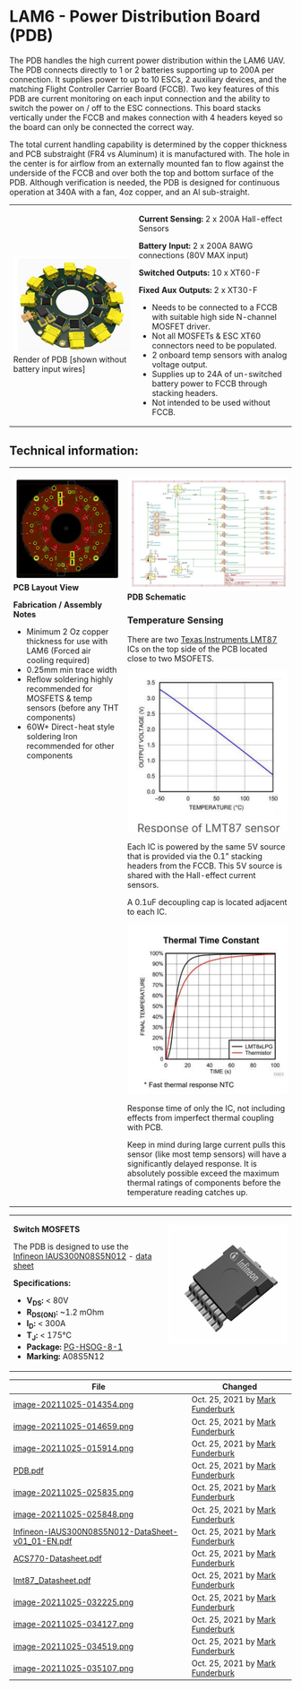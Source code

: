 # LAM6 - Power Distribution Board (PDB)

The PDB handles the high current power distribution within the LAM6 UAV. The PDB connects
directly to 1 or 2 batteries supporting up to 200A per connection. It supplies power to up to 10
ESCs, 2 auxiliary devices, and the matching Flight Controller Carrier Board (FCCB). Two key
features of this PDB are current monitoring on each input connection and the ability to switch
the power on / off to the ESC connections. This board stacks vertically under the FCCB and
makes connection with 4 headers keyed so the board can only be connected the correct way.

The total current handling capability is determined by the copper thickness and PCB substraight (FR4 vs Aluminum) it is manufactured with. The hole in the center is for airflow from an
externally mounted fan to flow against the underside of the FCCB and over both the top and
bottom surface of the PDB. Although verification is needed, the PDB is designed for continuous
operation at 340A with a fan, 4oz copper, and an Al sub-straight.

<table>
<tr>
<td>

![Render of PDB](../images/lam6_power_distribution_board/_page_0_Picture_3.jpeg)  
Render of PDB [shown without battery input wires]

</td>
<td>

**Current Sensing:** 2 x 200A Hall-effect Sensors 

**Battery Input:** 2 x 200A 8AWG connections (80V MAX
input)

**Switched Outputs:** 10 x XT60-F

**Fixed Aux Outputs:** 2 x XT30-F 

  - Needs to be connected to a FCCB with suitable high side N-channel MOSFET driver.  
  - Not all MOSFETs & ESC XT60 connectors need to be populated.  
  - 2 onboard temp sensors with analog voltage output.  
  - Supplies up to 24A of un-switched battery power to FCCB through stacking headers.
  - Not intended to be used without FCCB.

</td>
</tr>
</table>

## Technical information:

<table>
<tr>
<td valign="top">

![PCB Layout View](../images/lam6_power_distribution_board/_page_1_Picture_1.jpeg)  
**PCB Layout View**  

**Fabrication / Assembly Notes**  
- Minimum 2 Oz copper thickness for use with LAM6 (Forced air cooling required)  
- 0.25mm min trace width  
- Reflow soldering highly recommended for MOSFETS & temp sensors (before any THT components)  
- 60W+ Direct-heat style soldering Iron recommended for other components  

</td>
<td valign="top">

![PDB Schematic](../images/lam6_power_distribution_board/_page_1_Figure_3.jpeg)  
**PDB Schematic**  

### Temperature Sensing
There are two [Texas Instruments LMT87](https://www.ti.com/product/LMT87#order-quality) ICs on the top side of the PCB located close to two MSOFETS.

![Temperature IC](../images/lam6_power_distribution_board/_page_1_Figure_12.jpeg)  

Each IC is powered by the same 5V source that is provided via the 0.1” stacking headers from the FCCB. This 5V source is shared with the Hall-effect current sensors. 

A 0.1uF decoupling cap is located adjacent to each IC.  

![Response Time](../images/lam6_power_distribution_board/_page_2_Figure_11.jpeg)  

Response time of only the IC, not including effects from imperfect thermal coupling with PCB. 

Keep in mind during large current pulls this sensor (like most temp sensors) will have a significantly delayed response. It is absolutely possible exceed the maximum thermal ratings of components before the temperature reading catches up.

</td>
</tr>
</table>


<table>
<tr>
<td valign="top">

**Switch MOSFETS**

The PDB is designed to use the [Infineon IAUS300N08S5N012](https://www.digikey.com/en/products/detail/infineon-technologies/IAUS300N08S5N012ATMA1/9816189) - [data sheet](https://aerpaw-uav.atlassian.net/wiki/download/attachments/147062839/Infineon-IAUS300N08S5N012-DataSheet-v01_01-EN.pdf?api=v2)

**Specifications:**
- **V<sub>DS</sub>:** < 80V
- **R<sub>DS(ON)</sub>:** ~1.2 mOhm
- **I<sub>D</sub>:** < 300A
- **T<sub>J</sub>:** < 175°C
- **Package:** [PG-HSOG-8-1](https://www.infineon.com/cms/en/product/packages/PG-HSOG/PG-HSOG-8-1/)
- **Marking:** A08S5N12

</td>
<td valign="top">

![Infineon IAUS300N08S5N012](../images/lam6_power_distribution_board/infineon.jpg)  

</td>
</tr>
</table>



| File                                              | Changed                 |
|---------------------------------------------------|--------------------------|
| [image-20211025-014354.png](https://aerpaw-uav.atlassian.net/wiki/download/attachments/147062839/image-20211025-014354.png?api=v2)                         | Oct. 25, 2021 by [Mark Funderburk](https://aerpaw-uav.atlassian.net/wiki/people/70121:2011c6b7-a87c-4558-b262-6e5195fa047c?ref=confluence) |
| [image-20211025-014659.png](https://aerpaw-uav.atlassian.net/wiki/download/attachments/147062839/image-20211025-014659.png?api=v2)                         | Oct. 25, 2021 by [Mark Funderburk](https://aerpaw-uav.atlassian.net/wiki/people/70121:2011c6b7-a87c-4558-b262-6e5195fa047c?ref=confluence) |
| [image-20211025-015914.png](https://aerpaw-uav.atlassian.net/wiki/download/attachments/147062839/image-20211025-015914.png?api=v2)                         | Oct. 25, 2021 by [Mark Funderburk](https://aerpaw-uav.atlassian.net/wiki/people/70121:2011c6b7-a87c-4558-b262-6e5195fa047c?ref=confluence) |
| [PDB.pdf](https://aerpaw-uav.atlassian.net/wiki/download/attachments/147062839/PDB.pdf?api=v2)                         | Oct. 25, 2021 by [Mark Funderburk](https://aerpaw-uav.atlassian.net/wiki/people/70121:2011c6b7-a87c-4558-b262-6e5195fa047c?ref=confluence) |
| [image-20211025-025835.png](https://aerpaw-uav.atlassian.net/wiki/download/attachments/147062839/image-20211025-025835.png?api=v2)                         | Oct. 25, 2021 by [Mark Funderburk](https://aerpaw-uav.atlassian.net/wiki/people/70121:2011c6b7-a87c-4558-b262-6e5195fa047c?ref=confluence) |
| [image-20211025-025848.png](https://aerpaw-uav.atlassian.net/wiki/download/attachments/147062839/image-20211025-025848.png?api=v2)                         | Oct. 25, 2021 by [Mark Funderburk](https://aerpaw-uav.atlassian.net/wiki/people/70121:2011c6b7-a87c-4558-b262-6e5195fa047c?ref=confluence) |
| [Infineon-IAUS300N08S5N012-DataSheet-v01_01-EN.pdf](https://aerpaw-uav.atlassian.net/wiki/download/attachments/147062839/Infineon-IAUS300N08S5N012-DataSheet-v01_01-EN.pdf?api=v2)                         | Oct. 25, 2021 by [Mark Funderburk](https://aerpaw-uav.atlassian.net/wiki/people/70121:2011c6b7-a87c-4558-b262-6e5195fa047c?ref=confluence) |
| [ACS770-Datasheet.pdf](https://aerpaw-uav.atlassian.net/wiki/download/attachments/147062839/ACS770-Datasheet.pdf?api=v2)                         | Oct. 25, 2021 by [Mark Funderburk](https://aerpaw-uav.atlassian.net/wiki/people/70121:2011c6b7-a87c-4558-b262-6e5195fa047c?ref=confluence) |
| [lmt87_Datasheet.pdf](https://aerpaw-uav.atlassian.net/wiki/download/attachments/147062839/lmt87_Datasheet.pdf?api=v2)                         | Oct. 25, 2021 by [Mark Funderburk](https://aerpaw-uav.atlassian.net/wiki/people/70121:2011c6b7-a87c-4558-b262-6e5195fa047c?ref=confluence) |
| [image-20211025-032225.png](https://aerpaw-uav.atlassian.net/wiki/download/attachments/147062839/image-20211025-032225.png?api=v2)                         | Oct. 25, 2021 by [Mark Funderburk](https://aerpaw-uav.atlassian.net/wiki/people/70121:2011c6b7-a87c-4558-b262-6e5195fa047c?ref=confluence) |
| [image-20211025-034127.png](https://aerpaw-uav.atlassian.net/wiki/download/attachments/147062839/image-20211025-034127.png?api=v2)                         | Oct. 25, 2021 by [Mark Funderburk](https://aerpaw-uav.atlassian.net/wiki/people/70121:2011c6b7-a87c-4558-b262-6e5195fa047c?ref=confluence) |
| [image-20211025-034519.png](https://aerpaw-uav.atlassian.net/wiki/download/attachments/147062839/image-20211025-034519.png?api=v2)                         | Oct. 25, 2021 by [Mark Funderburk](https://aerpaw-uav.atlassian.net/wiki/people/70121:2011c6b7-a87c-4558-b262-6e5195fa047c?ref=confluence) |
| [image-20211025-035107.png](https://aerpaw-uav.atlassian.net/wiki/download/attachments/147062839/image-20211025-035107.png?api=v2)                         | Oct. 25, 2021 by [Mark Funderburk](https://aerpaw-uav.atlassian.net/wiki/people/70121:2011c6b7-a87c-4558-b262-6e5195fa047c?ref=confluence) |
